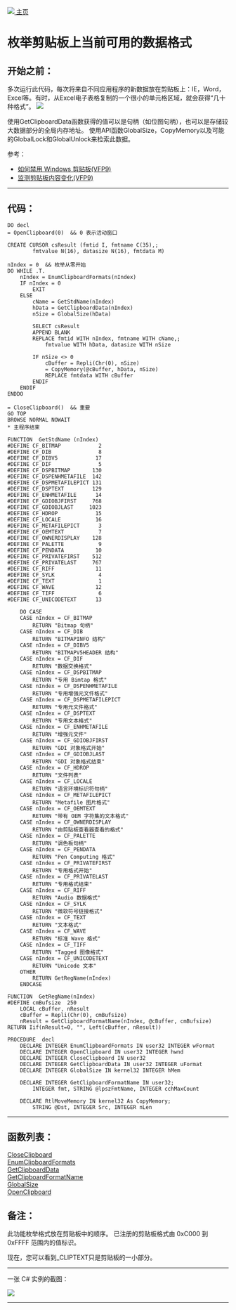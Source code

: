 [<img src="../images/home.png"> 主页 ](https://github.com/VFP9/Win32API)  

# 枚举剪贴板上当前可用的数据格式

## 开始之前：
多次运行此代码，每次将来自不同应用程序的新数据放在剪贴板上：IE，Word，Excel等。有时，从Excel电子表格复制的一个很小的单元格区域，就会获得“几十种格式”。 
![](../images/enumclip.png)  

使用GetClipboardData函数获得的值可以是句柄（如位图句柄），也可以是存储较大数据部分的全局内存地址。 使用API函数GlobalSize，CopyMemory以及可能的GlobalLock和GlobalUnlock来检索此数据。  

参考：

* [如何禁用 Windows 剪贴板(VFP9)](sample_488.md)  
* [监测剪贴板内容变化(VFP9)](sample_601.md)  
  
***  


## 代码：
```foxpro  
DO decl
= OpenClipboard(0)  && 0 表示活动窗口

CREATE CURSOR csResult (fmtid I, fmtname C(35),;
		fmtvalue N(16), datasize N(16), fmtdata M)

nIndex = 0  && 枚举从零开始
DO WHILE .T.
	nIndex = EnumClipboardFormats(nIndex)
	IF nIndex = 0
		EXIT
	ELSE
		cName = GetStdName(nIndex)
		hData = GetClipboardData(nIndex)
		nSize = GlobalSize(hData)
		
		SELECT csResult
		APPEND BLANK
		REPLACE fmtid WITH nIndex, fmtname WITH cName,;
			fmtvalue WITH hData, datasize WITH nSize

		IF nSize <> 0
			cBuffer = Repli(Chr(0), nSize)
			= CopyMemory(@cBuffer, hData, nSize)
			REPLACE fmtdata WITH cBuffer
		ENDIF
	ENDIF
ENDDO

= CloseClipboard()  && 重要
GO TOP
BROWSE NORMAL NOWAIT
* 主程序结束

FUNCTION  GetStdName (nIndex)
#DEFINE CF_BITMAP            2
#DEFINE CF_DIB               8
#DEFINE CF_DIBV5            17
#DEFINE CF_DIF               5
#DEFINE CF_DSPBITMAP       130
#DEFINE CF_DSPENHMETAFILE  142
#DEFINE CF_DSPMETAFILEPICT 131
#DEFINE CF_DSPTEXT         129
#DEFINE CF_ENHMETAFILE      14
#DEFINE CF_GDIOBJFIRST     768
#DEFINE CF_GDIOBJLAST     1023
#DEFINE CF_HDROP            15
#DEFINE CF_LOCALE           16
#DEFINE CF_METAFILEPICT      3
#DEFINE CF_OEMTEXT           7
#DEFINE CF_OWNERDISPLAY    128
#DEFINE CF_PALETTE           9
#DEFINE CF_PENDATA          10
#DEFINE CF_PRIVATEFIRST    512
#DEFINE CF_PRIVATELAST     767
#DEFINE CF_RIFF             11
#DEFINE CF_SYLK              4
#DEFINE CF_TEXT              1
#DEFINE CF_WAVE             12
#DEFINE CF_TIFF              6
#DEFINE CF_UNICODETEXT      13

	DO CASE
	CASE nIndex = CF_BITMAP
		RETURN "Bitmap 句柄"
	CASE nIndex = CF_DIB
		RETURN "BITMAPINFO 结构"
	CASE nIndex = CF_DIBV5
		RETURN "BITMAPV5HEADER 结构"
	CASE nIndex = CF_DIF
		RETURN "数据交换格式"
	CASE nIndex = CF_DSPBITMAP
		RETURN "专用 Bimtap 格式"
	CASE nIndex = CF_DSPENHMETAFILE
		RETURN "专用增强元文件格式"
	CASE nIndex = CF_DSPMETAFILEPICT
		RETURN "专用元文件格式"
	CASE nIndex = CF_DSPTEXT
		RETURN "专用文本格式"
	CASE nIndex = CF_ENHMETAFILE
		RETURN "增强元文件"
	CASE nIndex = CF_GDIOBJFIRST
		RETURN "GDI 对象格式开始"
	CASE nIndex = CF_GDIOBJLAST
		RETURN "GDI 对象格式结束"
	CASE nIndex = CF_HDROP
		RETURN "文件列表"
	CASE nIndex = CF_LOCALE
		RETURN "语言环境标识符句柄"
	CASE nIndex = CF_METAFILEPICT
		RETURN "Metafile 图片格式"
	CASE nIndex = CF_OEMTEXT
		RETURN "带有 OEM 字符集的文本格式"
	CASE nIndex = CF_OWNERDISPLAY
		RETURN "由剪贴板查看器查看的格式"
	CASE nIndex = CF_PALETTE
		RETURN "调色板句柄"
	CASE nIndex = CF_PENDATA
		RETURN "Pen Computing 格式"
	CASE nIndex = CF_PRIVATEFIRST
		RETURN "专用格式开始"
	CASE nIndex = CF_PRIVATELAST
		RETURN "专用格式结束"
	CASE nIndex = CF_RIFF
		RETURN "Audio 数据格式"
	CASE nIndex = CF_SYLK
		RETURN "微软符号链接格式"
	CASE nIndex = CF_TEXT
		RETURN "文本格式"
	CASE nIndex = CF_WAVE
		RETURN "标准 Wave 格式"
	CASE nIndex = CF_TIFF
		RETURN "Tagged 图像格式"
	CASE nIndex = CF_UNICODETEXT
		RETURN "Unicode 文本"
	OTHER
		RETURN GetRegName(nIndex)
	ENDCASE

FUNCTION  GetRegName(nIndex)
#DEFINE cmBufsize  250
	LOCAL cBuffer, nResult
	cBuffer = Repli(Chr(0), cmBufsize)
	nResult = GetClipboardFormatName(nIndex, @cBuffer, cmBufsize)
RETURN Iif(nResult=0, "", Left(cBuffer, nResult))

PROCEDURE  decl
	DECLARE INTEGER EnumClipboardFormats IN user32 INTEGER wFormat
	DECLARE INTEGER OpenClipboard IN user32 INTEGER hwnd
	DECLARE INTEGER CloseClipboard IN user32
	DECLARE INTEGER GetClipboardData IN user32 INTEGER uFormat
	DECLARE INTEGER GlobalSize IN kernel32 INTEGER hMem

	DECLARE INTEGER GetClipboardFormatName IN user32;
		INTEGER fmt, STRING @lpszFmtName, INTEGER cchMaxCount

	DECLARE RtlMoveMemory IN kernel32 As CopyMemory;
		STRING @Dst, INTEGER Src, INTEGER nLen  
```  
***  


## 函数列表：
[CloseClipboard](../libraries/user32/CloseClipboard.md)  
[EnumClipboardFormats](../libraries/user32/EnumClipboardFormats.md)  
[GetClipboardData](../libraries/user32/GetClipboardData.md)  
[GetClipboardFormatName](../libraries/user32/GetClipboardFormatName.md)  
[GlobalSize](../libraries/kernel32/GlobalSize.md)  
[OpenClipboard](../libraries/user32/OpenClipboard.md)  

## 备注：
此功能枚举格式放在剪贴板中的顺序。
已注册的剪贴板格式由 0xC000 到 0xFFFF 范围内的值标识。
  
现在，您可以看到_CLIPTEXT只是剪贴板的一小部分。
  
* * *  
一张 C# 实例的截图：  
  
![](../images/enumclipcs.png)

***  

